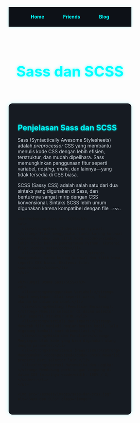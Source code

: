 <html lang="id">
<head>
  <meta charset="UTF-8">
  <meta name="viewport" content="width=device-width, initial-scale=1.0">
  <title>Sass dan SCSS</title>
  <style>
    * {
      margin: 0;
      padding: 0;
      box-sizing: border-box;
    }

    body {
      font-family: 'Segoe UI', sans-serif;
      background-color: #0d1117;
      color: #e6f1ff;
      line-height: 1.6;
    }

    nav {
      display: flex;
      justify-content: center;
      gap: 30px;
      padding: 15px 0;
      background-color: #0d1117;
      box-shadow: 0 0 10px #00ffff33;
      position: sticky;
      top: 0;
      z-index: 10;
    }

    nav a {
      color: #00ffff;
      text-decoration: none;
      font-weight: bold;
      font-size: 1.1em;
      padding: 8px 16px;
      border-radius: 30px;
      transition: background 0.3s, box-shadow 0.3s;
    }

    nav a:hover {
      background-color: #00ffff11;
      box-shadow: 0 0 10px #00ffff;
    }

    header {
      text-align: center;
      padding: 50px 20px 20px;
    }

    header h1 {
      font-size: 3rem;
      color: #00ffff;
      text-shadow: 0 0 10px #00ffff88;
    }

    .content {
      max-width: 900px;
      margin: 30px auto;
      background-color: #161b22;
      padding: 30px;
      border-radius: 12px;
      box-shadow: 0 0 15px #00ffff33;
    }

    h2, h3, h4 {
      color: #00ffff;
      text-shadow: 0 0 5px #00ffffaa;
    }

    h2 {
      font-size: 1.8em;
      margin-bottom: 10px;
    }

    h3 {
      font-size: 1.4em;
      margin: 25px 0 10px;
    }

    h4 {
      font-size: 1.2em;
      margin: 20px 0 10px;
    }

    p {
      font-size: 1.1em;
      margin-bottom: 16px;
      color: #c9d1d9;
    }

    ul, ol {
      margin: 15px 0;
      padding-left: 25px;
    }

    li {
      margin-bottom: 12px;
      font-size: 1.05em;
      color: #e6f1ff;
    }

    strong {
      color: #00ffff;
    }

    .image {
      width: 100%;
      max-width: 500px;
      display: block;
      margin: 25px auto;
      border-radius: 12px;
      box-shadow: 0 0 10px #00ffff44;
    }

    @media (max-width: 768px) {
      header h1 {
        font-size: 2.2rem;
      }

      nav {
        flex-direction: column;
        gap: 10px;
      }
    }
  </style>
</head>
<body>

  <!-- Navbar -->
  <nav>
    <a href="/">Home</a>
    <a href="/friends.html">Friends</a>
    <a href="/blog.html">Blog</a>
  </nav>

  <!-- Header -->
  <header>
    <h1>Sass dan SCSS</h1>
  </header>

  <!-- Konten -->
  <section class="content">
    <h2>Penjelasan Sass dan SCSS</h2>
    <p>
      Sass (Syntactically Awesome Stylesheets) adalah <em>preprocessor</em> CSS yang membantu menulis kode CSS dengan lebih efisien, terstruktur, dan mudah dipelihara. Sass memungkinkan penggunaan fitur seperti variabel, <em>nesting</em>, <em>mixin</em>, dan lainnya—yang tidak tersedia di CSS biasa.
    </p>
    <p>
      SCSS (Sassy CSS) adalah salah satu dari dua sintaks yang digunakan di Sass, dan bentuknya sangat mirip dengan CSS konvensional. Sintaks SCSS lebih umum digunakan karena kompatibel dengan file <code>.css</code>.
    </p>

    <h3>Perbedaan Sass dan SCSS</h3>
    <ul>
      <li><strong>Sass (Indentation syntax):</strong> Tidak menggunakan tanda kurung kurawal <code>{}</code> dan titik koma <code>;</code>, lebih mirip bahasa pemrograman Python. Ekstensi file: <code>.sass</code></li>
      <li><strong>SCSS (Sassy CSS):</strong> Menggunakan tanda kurung kurawal dan titik koma seperti CSS biasa. Ekstensi file: <code>.scss</code></li>
    </ul>

    <h3>Fungsi Utama Sass/SCSS</h3>
    <ul>
      <li><strong>Menggunakan Variabel:</strong> Dapat menyimpan nilai seperti warna, font, ukuran ke dalam variabel.</li>
      <li><strong>Nesting (Penulisan Bersarang):</strong> Menulis selector di dalam selector lain seperti struktur HTML.</li>
      <li><strong>Partials dan Import:</strong> Memecah file menjadi bagian-bagian kecil, lalu digabung kembali saat dikompilasi.</li>
      <li><strong>Mixin dan Function:</strong> Menyimpan blok kode yang bisa digunakan ulang dengan parameter.</li>
      <li><strong>Inheritance (Pewarisan):</strong> Menggunakan <code>@extend</code> untuk mewarisi properti dari selector lain.</li>
      <li><strong>Operasi Matematika dan Logika:</strong> Mendukung perhitungan langsung di dalam CSS (misalnya <code>width: 100% / 3;</code>).</li>
    </ul>

    <img src="/assets/images/sass-dan-scss.jpg" alt="Sass dan SCSS" class="image">
  </section>

</body>
</html>
